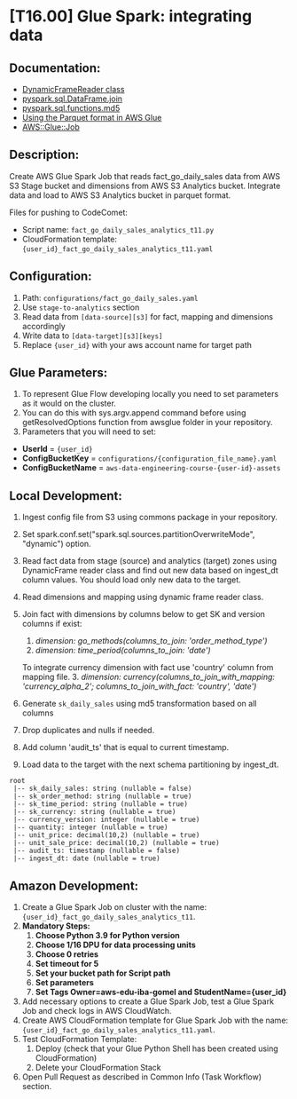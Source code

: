 # [T16.00] Glue Spark: integrating data

## Documentation:

- [DynamicFrameReader class]()
- [pyspark.sql.DataFrame.join]()
- [pyspark.sql.functions.md5]()
- [Using the Parquet format in AWS Glue]()
- [AWS::Glue::Job]()

## Description:

Create AWS Glue Spark Job that reads fact_go_daily_sales data from AWS S3 Stage bucket and dimensions from AWS S3 Analytics bucket. Integrate data and load to AWS S3 Analytics bucket in parquet format.

Files for pushing to CodeComet:

- Script name: `fact_go_daily_sales_analytics_t11.py`
- CloudFormation template: `{user_id}_fact_go_daily_sales_analytics_t11.yaml`

## Configuration:

1. Path: `configurations/fact_go_daily_sales.yaml`
2. Use `stage-to-analytics` section
3. Read data from `[data-source][s3]` for fact, mapping and dimensions accordingly
4. Write data to `[data-target][s3][keys]`
5. Replace `{user_id}` with your aws account name for target path

## Glue Parameters:

1. To represent Glue Flow developing locally you need to set parameters as it would on the cluster.
2. You can do this with sys.argv.append command before using getResolvedOptions function from awsglue folder in your repository.
3. Parameters that you will need to set:

- **UserId** = `{user_id}`
- **ConfigBucketKey** = `configurations/{configuration_file_name}.yaml`
- **ConfigBucketName** = `aws-data-engineering-course-{user-id}-assets`

## Local Development:

1. Ingest config file from S3 using commons package in your repository.
2. Set spark.conf.set("spark.sql.sources.partitionOverwriteMode", "dynamic") option.
3. Read fact data from stage (source) and analytics (target) zones using DynamicFrame reader class and find out new data based on ingest_dt column values. You should load only new data to the target.
4. Read dimensions and mapping using dynamic frame reader class.
5. Join fact with dimensions by columns below to get SK and version columns if exist:
   1. _dimension: go_methods(columns_to_join: 'order_method_type')_
   2. _dimension: time_period(columns_to_join: 'date')_
   
   To integrate currency dimension with fact use 'country' column from mapping file.
   3. _dimension: currency(columns_to_join_with_mapping: 'currency_alpha_2'; columns_to_join_with_fact: 'country', 'date')_
6. Generate `sk_daily_sales` using md5 transformation based on all columns
7. Drop duplicates and nulls if needed.
8. Add column 'audit_ts' that is equal to current timestamp.
9. Load data to the target with the next schema partitioning by ingest_dt.
```
root
 |-- sk_daily_sales: string (nullable = false)
 |-- sk_order_method: string (nullable = true)
 |-- sk_time_period: string (nullable = true)
 |-- sk_currency: string (nullable = true)
 |-- currency_version: integer (nullable = true)
 |-- quantity: integer (nullable = true)
 |-- unit_price: decimal(10,2) (nullable = true)
 |-- unit_sale_price: decimal(10,2) (nullable = true)
 |-- audit_ts: timestamp (nullable = false)
 |-- ingest_dt: date (nullable = true)
```

## Amazon Development:

1. Create a Glue Spark Job on cluster with the name: `{user_id}_fact_go_daily_sales_analytics_t11`.
2. **Mandatory Steps:**
   1. **Choose Python 3.9 for Python version**
   2. **Choose 1/16 DPU for data processing units**
   3. **Choose 0 retries**
   4. **Set timeout for 5**
   5. **Set your bucket path for Script path**
   6. **Set parameters**
   7. **Set Tags Owner=aws-edu-iba-gomel and StudentName={user_id}**
3. Add necessary options to create a Glue Spark Job, test a Glue Spark Job and check logs in AWS CloudWatch.
4. Create AWS CloudFormation template for Glue Spark Job with the name: `{user_id}_fact_go_daily_sales_analytics_t11.yaml`.
5. Test CloudFormation Template:
   1. Deploy (check that your Glue Python Shell has been created using CloudFormation)
   2. Delete your CloudFormation Stack
6. Open Pull Request as described in Common Info (Task Workflow) section.